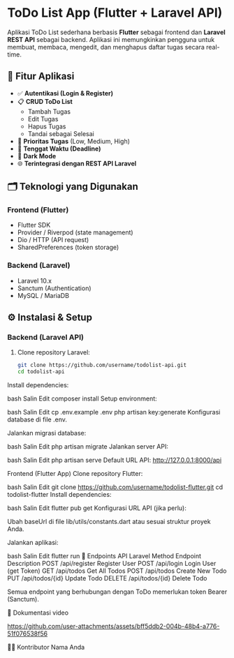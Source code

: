 # ToDo List App (Flutter + Laravel API)

Aplikasi ToDo List sederhana berbasis **Flutter** sebagai frontend dan **Laravel REST API** sebagai backend. Aplikasi ini memungkinkan pengguna untuk membuat, membaca, mengedit, dan menghapus daftar tugas secara real-time.

## 📱 Fitur Aplikasi

- ✅ **Autentikasi (Login & Register)**
- 📋 **CRUD ToDo List**
  - Tambah Tugas
  - Edit Tugas
  - Hapus Tugas
  - Tandai sebagai Selesai
- 🔔 **Prioritas Tugas** (Low, Medium, High)
- 📅 **Tenggat Waktu (Deadline)**
- 🎨 **Dark Mode**
- 🌐 **Terintegrasi dengan REST API Laravel**

## 🗂️ Teknologi yang Digunakan

### Frontend (Flutter)
- Flutter SDK
- Provider / Riverpod (state management)
- Dio / HTTP (API request)
- SharedPreferences (token storage)

### Backend (Laravel)
- Laravel 10.x
- Sanctum (Authentication)
- MySQL / MariaDB

## ⚙️ Instalasi & Setup

### Backend (Laravel API)

1. Clone repository Laravel:
   ```bash
   git clone https://github.com/username/todolist-api.git
   cd todolist-api
Install dependencies:

bash
Salin
Edit
composer install
Setup environment:

bash
Salin
Edit
cp .env.example .env
php artisan key:generate
Konfigurasi database di file .env.

Jalankan migrasi database:

bash
Salin
Edit
php artisan migrate
Jalankan server API:

bash
Salin
Edit
php artisan serve
Default URL API: http://127.0.0.1:8000/api

Frontend (Flutter App)
Clone repository Flutter:

bash
Salin
Edit
git clone https://github.com/username/todolist-flutter.git
cd todolist-flutter
Install dependencies:

bash
Salin
Edit
flutter pub get
Konfigurasi URL API (jika perlu):

Ubah baseUrl di file lib/utils/constants.dart atau sesuai struktur proyek Anda.

Jalankan aplikasi:

bash
Salin
Edit
flutter run
🔑 Endpoints API Laravel
Method	Endpoint	Description
POST	/api/register	Register User
POST	/api/login	Login User (get Token)
GET	/api/todos	Get All Todos
POST	/api/todos	Create New Todo
PUT	/api/todos/{id}	Update Todo
DELETE	/api/todos/{id}	Delete Todo

Semua endpoint yang berhubungan dengan ToDo memerlukan token Bearer (Sanctum).

📸 Dokumentasi video

https://github.com/user-attachments/assets/bff5ddb2-004b-48b4-a776-51f076538f56



🧑‍💻 Kontributor
Nama Anda









